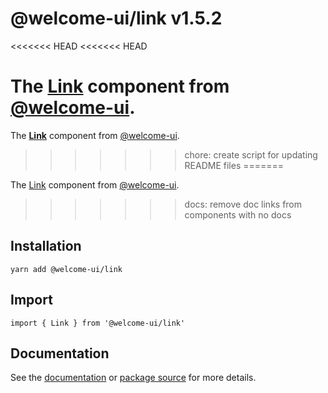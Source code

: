 # @welcome-ui/link v1.5.2
<<<<<<< HEAD
<<<<<<< HEAD

The [Link](http://welcome-ui.com/components/link) component from [@welcome-ui](http://welcome-ui.com).
=======
  
The **[Link](http://welcome-ui.com/components/link)** component from [@welcome-ui](http://welcome-ui.com).
>>>>>>> chore: create script for updating README files
=======

The [Link](http://welcome-ui.com/components/link) component from [@welcome-ui](http://welcome-ui.com).
>>>>>>> docs: remove doc links from components with no docs

## Installation

    yarn add @welcome-ui/link

## Import

    import { Link } from '@welcome-ui/link'

## Documentation

See the [documentation](http://welcome-ui.com/components/link) or [package source](https://github.com/WTTJ/welcome-ui/tree/v1.5.2/packages/Link) for more details.
